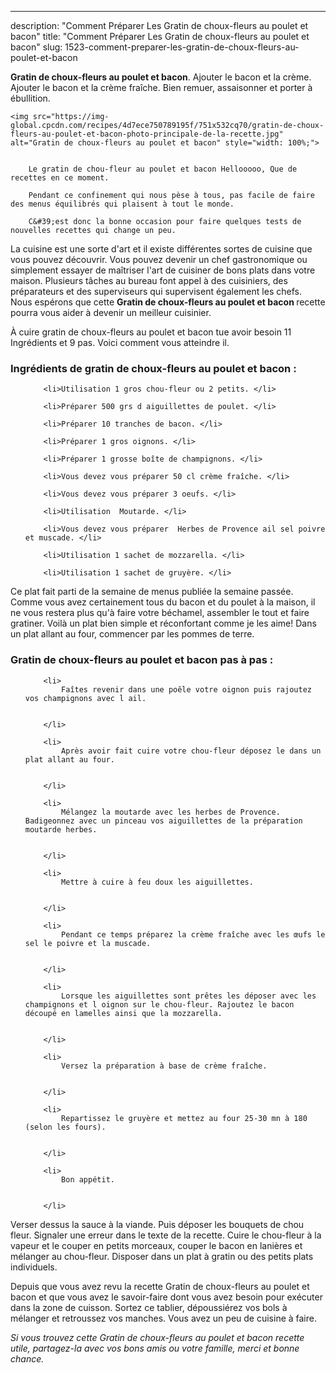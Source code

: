 ---
description: "Comment Préparer Les Gratin de choux-fleurs au poulet et bacon"
title: "Comment Préparer Les Gratin de choux-fleurs au poulet et bacon"
slug: 1523-comment-preparer-les-gratin-de-choux-fleurs-au-poulet-et-bacon

<p>
	<strong>Gratin de choux-fleurs au poulet et bacon</strong>. 
	Ajouter le bacon et la crème. Ajouter le bacon et la crème fraîche. Bien remuer, assaisonner et porter à ébullition.
</p>
<p>
	
	<img src="https://img-global.cpcdn.com/recipes/4d7ece750789195f/751x532cq70/gratin-de-choux-fleurs-au-poulet-et-bacon-photo-principale-de-la-recette.jpg" alt="Gratin de choux-fleurs au poulet et bacon" style="width: 100%;">
	
	
		Le gratin de chou-fleur au poulet et bacon Hellooooo, Que de recettes en ce moment.
	
		Pendant ce confinement qui nous pèse à tous, pas facile de faire des menus équilibrés qui plaisent à tout le monde.
	
		C&#39;est donc la bonne occasion pour faire quelques tests de nouvelles recettes qui change un peu.
	
</p>

La cuisine est une sorte d'art et il existe différentes sortes de cuisine que vous pouvez découvrir. Vous pouvez devenir un chef gastronomique ou simplement essayer de maîtriser l'art de cuisiner de bons plats dans votre maison. Plusieurs tâches au bureau font appel à des cuisiniers, des préparateurs et des superviseurs qui supervisent également les chefs. Nous espérons que cette <strong> Gratin de choux-fleurs au poulet et bacon </strong> recette pourra vous aider à devenir un meilleur cuisinier.

<!--inarticleads1-->

À cuire gratin de choux-fleurs au poulet et bacon tue avoir besoin 11 Ingrédients et 9 pas. Voici comment vous atteindre il.

<h3>Ingrédients de gratin de choux-fleurs au poulet et bacon :</h3>

<ol>
	
		<li>Utilisation 1 gros chou-fleur ou 2 petits. </li>
	
		<li>Préparer 500 grs d aiguillettes de poulet. </li>
	
		<li>Préparer 10 tranches de bacon. </li>
	
		<li>Préparer 1 gros oignons. </li>
	
		<li>Préparer 1 grosse boîte de champignons. </li>
	
		<li>Vous devez vous préparer 50 cl crème fraîche. </li>
	
		<li>Vous devez vous préparer 3 oeufs. </li>
	
		<li>Utilisation  Moutarde. </li>
	
		<li>Vous devez vous préparer  Herbes de Provence ail sel poivre et muscade. </li>
	
		<li>Utilisation 1 sachet de mozzarella. </li>
	
		<li>Utilisation 1 sachet de gruyère. </li>
	
</ol>

Ce plat fait parti de la semaine de menus publiée la semaine passée. Comme vous avez certainement tous du bacon et du poulet à la maison, il ne vous restera plus qu&#39;à faire votre béchamel, assembler le tout et faire gratiner. Voilà un plat bien simple et réconfortant comme je les aime! Dans un plat allant au four, commencer par les pommes de terre. 

<!--inarticleads2-->

<h3>Gratin de choux-fleurs au poulet et bacon pas à pas :</h3>

<ol>
	
		<li>
			Faîtes revenir dans une poêle votre oignon puis rajoutez vos champignons avec l ail.
			
			
		</li>
	
		<li>
			Après avoir fait cuire votre chou-fleur déposez le dans un plat allant au four.
			
			
		</li>
	
		<li>
			Mélangez la moutarde avec les herbes de Provence. Badigeonnez avec un pinceau vos aiguillettes de la préparation moutarde herbes.
			
			
		</li>
	
		<li>
			Mettre à cuire à feu doux les aiguillettes.
			
			
		</li>
	
		<li>
			Pendant ce temps préparez la crème fraîche avec les œufs le sel le poivre et la muscade.
			
			
		</li>
	
		<li>
			Lorsque les aiguillettes sont prêtes les déposer avec les champignons et l oignon sur le chou-fleur. Rajoutez le bacon découpé en lamelles ainsi que la mozzarella.
			
			
		</li>
	
		<li>
			Versez la préparation à base de crème fraîche.
			
			
		</li>
	
		<li>
			Repartissez le gruyère et mettez au four 25-30 mn à 180 (selon les fours).
			
			
		</li>
	
		<li>
			Bon appétit.
			
			
		</li>
	
</ol>

Verser dessus la sauce à la viande. Puis déposer les bouquets de chou fleur. Signaler une erreur dans le texte de la recette. Cuire le chou-fleur à la vapeur et le couper en petits morceaux, couper le bacon en lanières et mélanger au chou-fleur. Disposer dans un plat à gratin ou des petits plats individuels. 

<!--inarticleads1-->

<p>
Depuis que vous avez revu la recette Gratin de choux-fleurs au poulet et bacon et que vous avez le savoir-faire dont vous avez besoin pour exécuter dans la zone de cuisson. Sortez ce tablier, dépoussiérez vos bols à mélanger et retroussez vos manches. Vous avez un peu de cuisine à faire.
</p>

<p>
<i>Si vous trouvez cette Gratin de choux-fleurs au poulet et bacon recette utile, partagez-la avec vos bons amis ou votre famille, merci et bonne chance.</i>
</p>

